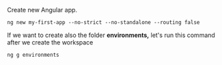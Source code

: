 ---
---
Create new Angular app.
```
ng new my-first-app --no-strict --no-standalone --routing false
```
If we want to create also the folder **environments,** let's run this command after we create the workspace
```
ng g environments
```
